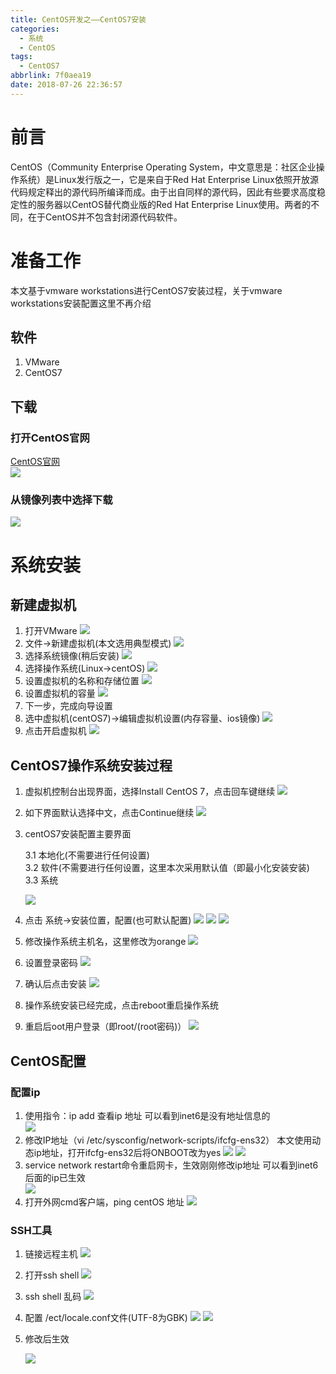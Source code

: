 ```yaml
---
title: CentOS开发之——CentOS7安装
categories:
  - 系统
  - CentOS
tags:
  - CentOS7
abbrlink: 7f0aea19
date: 2018-07-26 22:36:57
---
```

# 前言
CentOS（Community Enterprise Operating System，中文意思是：社区企业操作系统）是Linux发行版之一，它是来自于Red Hat Enterprise Linux依照开放源代码规定释出的源代码所编译而成。由于出自同样的源代码，因此有些要求高度稳定性的服务器以CentOS替代商业版的Red Hat Enterprise Linux使用。两者的不同，在于CentOS并不包含封闭源代码软件。   

<!--more-->

# 准备工作
本文基于vmware workstations进行CentOS7安装过程，关于vmware workstations安装配置这里不再介绍
## 软件
1. VMware 
2. CentOS7

## 下载
### 打开CentOS官网
[CentOS官网][1]     
![][2] 
### 从镜像列表中选择下载
![][3]
# 系统安装
## 新建虚拟机
1. 打开VMware
	![][4]  
2. 文件->新建虚拟机(本文选用典型模式)
	![][5]
3. 选择系统镜像(稍后安装)
	![][6]
4. 选择操作系统(Linux->centOS) 
	![][7]
5. 设置虚拟机的名称和存储位置
	![][8]
6. 设置虚拟机的容量
	![][9]
7. 下一步，完成向导设置
8. 选中虚拟机(centOS7)->编辑虚拟机设置(内存容量、ios镜像)
	![][10]
9. 点击开启虚拟机
	![][11]
## CentOS7操作系统安装过程
1. 虚拟机控制台出现界面，选择Install CentOS 7，点击回车键继续
	![][12]
2. 如下界面默认选择中文，点击Continue继续
	![][13]
3. centOS7安装配置主要界面
	
	3.1 本地化(不需要进行任何设置)   
	3.2 软件(不需要进行任何设置，这里本次采用默认值（即最小化安装安装)   
	3.3 系统    	

	![][14]


4. 点击 系统->安装位置，配置(也可默认配置)
	![][15]
	![][16]
	![][17]
5. 修改操作系统主机名，这里修改为orange
	![][18]
6. 设置登录密码
	![][19]
7. 确认后点击安装
	![][20]
8. 操作系统安装已经完成，点击reboot重启操作系统
9. 重启后oot用户登录（即root/(root密码)）
	![][21]

## CentOS配置
### 配置ip
1. 使用指令：ip add 查看ip 地址
可以看到inet6是没有地址信息的   
![][22]
2. 修改IP地址（vi /etc/sysconfig/network-scripts/ifcfg-ens32）
本文使用动态ip地址，打开ifcfg-ens32后将ONBOOT改为yes
![][23]
![][24] 
3. service network restart命令重启网卡，生效刚刚修改ip地址
可以看到inet6后面的ip已生效  
![][25] 
4. 打开外网cmd客户端，ping centOS 地址
![][26] 

### SSH工具

1. 链接远程主机
![][27]
2. 打开ssh shell 
![][28]	
3. ssh shell 乱码
	![][29]
4. 配置 /ect/locale.conf文件(UTF-8为GBK)
	![][30]
	![][31]
5. 修改后生效
	
	![][32]





[1]: https://www.centos.org/download/
[2]: https://images.pgzxc.com/centos-guanwang.png
[3]: https://images.pgzxc.com/centos-download.png
[4]: https://images.pgzxc.com/vmware-workstation.png
[5]: https://images.pgzxc.com/vmware-guide.png
[6]: https://images.pgzxc.com/centos--system.png
[7]: https://images.pgzxc.com/centos-select.png
[8]: https://images.pgzxc.com/centos-position.png
[9]: https://images.pgzxc.com/centos-capacity.png
[10]: https://images.pgzxc.com/centos-system-img.png
[11]: https://images.pgzxc.com/centos-start.png
[12]: https://images.pgzxc.com/centos-install-centos-7.png
[13]: https://images.pgzxc.com/centos-language.png
[14]: https://images.pgzxc.com/centos-config.png
[15]: https://images.pgzxc.com/centos7-system.jpg
[16]: https://images.pgzxc.com/centos-boot.png
[17]: https://images.pgzxc.com/centos-done.png
[18]: https://images.pgzxc.com/centos-localhost-before.png
[19]: https://images.pgzxc.com/centos-password.png
[20]: https://images.pgzxc.com/centos-root-install.png
[21]: https://images.pgzxc.com/centos-login.png
[22]: https://images.pgzxc.com/centos-no-ip.png
[23]: https://images.pgzxc.com/centos-network-scripts.png
[24]: https://images.pgzxc.com/centos-noboots.png
[25]: https://images.pgzxc.com/centos-service-network-restart.png
[26]: https://images.pgzxc.com/centos-ping.png
[27]: https://images.pgzxc.com/centos-remote-host.png
[28]: https://images.pgzxc.com/centos-ssh.png
[29]: https://images.pgzxc.com/centos-lang-confusion.png
[30]: https://images.pgzxc.com/centos-language-before.png
[31]: https://images.pgzxc.com/centos-language-after.png
[32]: https://images.pgzxc.com/centos-local-shengxiao.png
